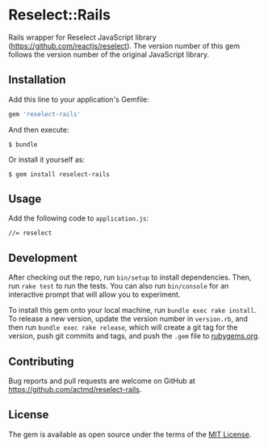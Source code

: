 # Reselect::Rails

Rails wrapper for Reselect JavaScript library (https://github.com/reactjs/reselect). The version number of this gem follows the version number of the original JavaScript library.

## Installation

Add this line to your application's Gemfile:

```ruby
gem 'reselect-rails'
```

And then execute:

    $ bundle

Or install it yourself as:

    $ gem install reselect-rails

## Usage

Add the following code to ``application.js``:
```
//= reselect
```

## Development

After checking out the repo, run `bin/setup` to install dependencies. Then, run `rake test` to run the tests. You can also run `bin/console` for an interactive prompt that will allow you to experiment.

To install this gem onto your local machine, run `bundle exec rake install`. To release a new version, update the version number in `version.rb`, and then run `bundle exec rake release`, which will create a git tag for the version, push git commits and tags, and push the `.gem` file to [rubygems.org](https://rubygems.org).

## Contributing

Bug reports and pull requests are welcome on GitHub at https://github.com/actmd/reselect-rails.

## License

The gem is available as open source under the terms of the [MIT License](http://opensource.org/licenses/MIT).
